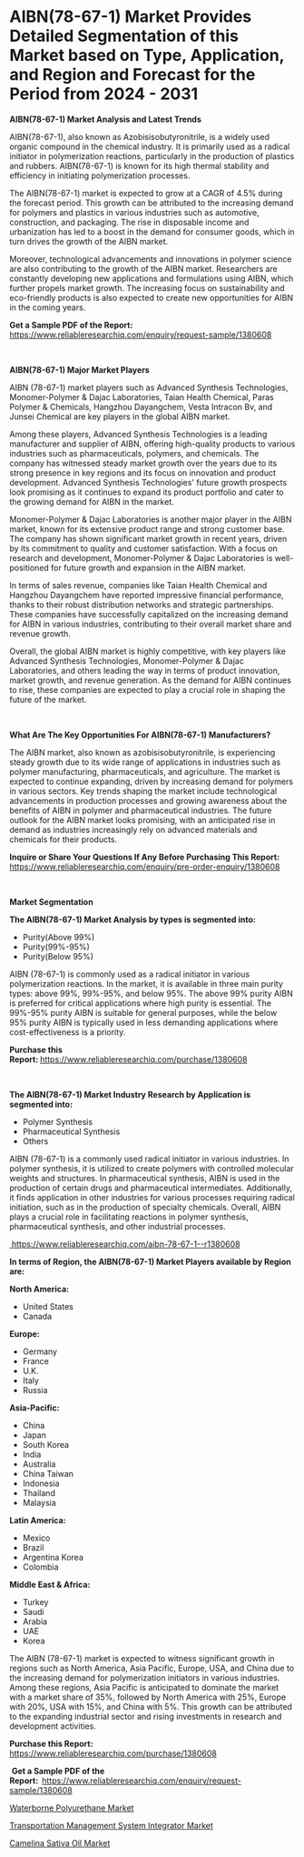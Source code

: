 <p><h1>AIBN(78-67-1) Market Provides Detailed Segmentation of this Market based on Type, Application, and Region and Forecast for the Period from 2024 - 2031</h1></p><p><strong>AIBN(78-67-1) Market Analysis and Latest Trends</strong></p>
<p><p>AIBN(78-67-1), also known as Azobisisobutyronitrile, is a widely used organic compound in the chemical industry. It is primarily used as a radical initiator in polymerization reactions, particularly in the production of plastics and rubbers. AIBN(78-67-1) is known for its high thermal stability and efficiency in initiating polymerization processes.</p><p>The AIBN(78-67-1) market is expected to grow at a CAGR of 4.5% during the forecast period. This growth can be attributed to the increasing demand for polymers and plastics in various industries such as automotive, construction, and packaging. The rise in disposable income and urbanization has led to a boost in the demand for consumer goods, which in turn drives the growth of the AIBN market.</p><p>Moreover, technological advancements and innovations in polymer science are also contributing to the growth of the AIBN market. Researchers are constantly developing new applications and formulations using AIBN, which further propels market growth. The increasing focus on sustainability and eco-friendly products is also expected to create new opportunities for AIBN in the coming years.</p></p>
<p><strong>Get a Sample PDF of the Report:&nbsp;</strong> <a href="https://www.reliableresearchiq.com/enquiry/request-sample/1380608">https://www.reliableresearchiq.com/enquiry/request-sample/1380608</a></p>
<p>&nbsp;</p>
<p><strong>AIBN(78-67-1) Major Market Players</strong></p>
<p><p>AIBN (78-67-1) market players such as Advanced Synthesis Technologies, Monomer-Polymer & Dajac Laboratories, Taian Health Chemical, Paras Polymer & Chemicals, Hangzhou Dayangchem, Vesta Intracon Bv, and Junsei Chemical are key players in the global AIBN market. </p><p>Among these players, Advanced Synthesis Technologies is a leading manufacturer and supplier of AIBN, offering high-quality products to various industries such as pharmaceuticals, polymers, and chemicals. The company has witnessed steady market growth over the years due to its strong presence in key regions and its focus on innovation and product development. Advanced Synthesis Technologies' future growth prospects look promising as it continues to expand its product portfolio and cater to the growing demand for AIBN in the market.</p><p>Monomer-Polymer & Dajac Laboratories is another major player in the AIBN market, known for its extensive product range and strong customer base. The company has shown significant market growth in recent years, driven by its commitment to quality and customer satisfaction. With a focus on research and development, Monomer-Polymer & Dajac Laboratories is well-positioned for future growth and expansion in the AIBN market.</p><p>In terms of sales revenue, companies like Taian Health Chemical and Hangzhou Dayangchem have reported impressive financial performance, thanks to their robust distribution networks and strategic partnerships. These companies have successfully capitalized on the increasing demand for AIBN in various industries, contributing to their overall market share and revenue growth.</p><p>Overall, the global AIBN market is highly competitive, with key players like Advanced Synthesis Technologies, Monomer-Polymer & Dajac Laboratories, and others leading the way in terms of product innovation, market growth, and revenue generation. As the demand for AIBN continues to rise, these companies are expected to play a crucial role in shaping the future of the market.</p></p>
<p>&nbsp;</p>
<p><strong>What Are The Key Opportunities For AIBN(78-67-1) Manufacturers?</strong></p>
<p><p>The AIBN market, also known as azobisisobutyronitrile, is experiencing steady growth due to its wide range of applications in industries such as polymer manufacturing, pharmaceuticals, and agriculture. The market is expected to continue expanding, driven by increasing demand for polymers in various sectors. Key trends shaping the market include technological advancements in production processes and growing awareness about the benefits of AIBN in polymer and pharmaceutical industries. The future outlook for the AIBN market looks promising, with an anticipated rise in demand as industries increasingly rely on advanced materials and chemicals for their products.</p></p>
<p><strong>Inquire or Share Your Questions If Any Before Purchasing This Report:</strong> <a href="https://www.reliableresearchiq.com/enquiry/pre-order-enquiry/1380608">https://www.reliableresearchiq.com/enquiry/pre-order-enquiry/1380608</a></p>
<p>&nbsp;</p>
<p><strong>Market Segmentation</strong></p>
<p><strong>The AIBN(78-67-1) Market Analysis by types is segmented into:</strong></p>
<p><ul><li>Purity(Above 99%)</li><li>Purity(99%-95%)</li><li>Purity(Below 95%)</li></ul></p>
<p><p>AIBN (78-67-1) is commonly used as a radical initiator in various polymerization reactions. In the market, it is available in three main purity types: above 99%, 99%-95%, and below 95%. The above 99% purity AIBN is preferred for critical applications where high purity is essential. The 99%-95% purity AIBN is suitable for general purposes, while the below 95% purity AIBN is typically used in less demanding applications where cost-effectiveness is a priority.</p></p>
<p><strong>Purchase this Report:&nbsp;</strong><a href="https://www.reliableresearchiq.com/purchase/1380608">https://www.reliableresearchiq.com/purchase/1380608</a></p>
<p>&nbsp;</p>
<p><strong>The AIBN(78-67-1) Market Industry Research by Application is segmented into:</strong></p>
<p><ul><li>Polymer Synthesis</li><li>Pharmaceutical Synthesis</li><li>Others</li></ul></p>
<p><p>AIBN (78-67-1) is a commonly used radical initiator in various industries. In polymer synthesis, it is utilized to create polymers with controlled molecular weights and structures. In pharmaceutical synthesis, AIBN is used in the production of certain drugs and pharmaceutical intermediates. Additionally, it finds application in other industries for various processes requiring radical initiation, such as in the production of specialty chemicals. Overall, AIBN plays a crucial role in facilitating reactions in polymer synthesis, pharmaceutical synthesis, and other industrial processes.</p></p>
<p><a href="https://www.reliableresearchiq.com/aibn-78-67-1--r1380608">&nbsp;https://www.reliableresearchiq.com/aibn-78-67-1--r1380608</a></p>
<p><strong>In terms of Region, the AIBN(78-67-1) Market Players available by Region are:</strong></p>
<p>
    <p> <strong> North America: </strong>
        <ul>
            <li>United States</li>
            <li>Canada</li>
        </ul>
        </p> 
    <p> <strong> Europe: </strong>
        <ul>
            <li>Germany</li>
            <li>France</li>
            <li>U.K.</li>
            <li>Italy</li>
            <li>Russia</li>
        </ul>
        </p> 
    <p> <strong> Asia-Pacific: </strong>
        <ul>
            <li>China</li>
            <li>Japan</li>
            <li>South Korea</li>
            <li>India</li>
            <li>Australia</li>
            <li>China Taiwan</li>
            <li>Indonesia</li>
            <li>Thailand</li>
            <li>Malaysia</li>
        </ul>
        </p> 
    <p> <strong> Latin America: </strong>
        <ul>
            <li>Mexico</li>
            <li>Brazil</li>
            <li>Argentina Korea</li>
            <li>Colombia</li>
        </ul>
        </p> 
    <p> <strong> Middle East & Africa: </strong>
        <ul>
            <li>Turkey</li>
            <li>Saudi</li>
            <li>Arabia</li>
            <li>UAE</li>
            <li>Korea</li>
        </ul>
    </p>
    </p>
<p><p>The AIBN (78-67-1) market is expected to witness significant growth in regions such as North America, Asia Pacific, Europe, USA, and China due to the increasing demand for polymerization initiators in various industries. Among these regions, Asia Pacific is anticipated to dominate the market with a market share of 35%, followed by North America with 25%, Europe with 20%, USA with 15%, and China with 5%. This growth can be attributed to the expanding industrial sector and rising investments in research and development activities.</p></p>
<p><strong>Purchase this Report: </strong><a href="https://www.reliableresearchiq.com/purchase/1380608">https://www.reliableresearchiq.com/purchase/1380608</a></p>
<p>&nbsp;<strong>Get a Sample PDF of the Report:&nbsp;&nbsp;</strong><a href="https://www.reliableresearchiq.com/enquiry/request-sample/1380608">https://www.reliableresearchiq.com/enquiry/request-sample/1380608</a></p>
<p><strong></strong></p>
<p><p><a href="https://view.publitas.com/reportprime-1/global-waterborne-polyurethane-market-size-is-expected-to-experience-a-cagr-of-14-2-through-2024-2031-according-to-industry-projections/">Waterborne Polyurethane Market</a></p><p><a href="https://github.com/santosh758595/Market-Research-Report-List-5/blob/main/transportation-management-system-integrator-market.md">Transportation Management System Integrator Market</a></p><p><a href="https://github.com/mqlmqing52/Market-Research-Report-List-1/blob/main/camelina-sativa-oil-market.md">Camelina Sativa Oil Market</a></p></p>